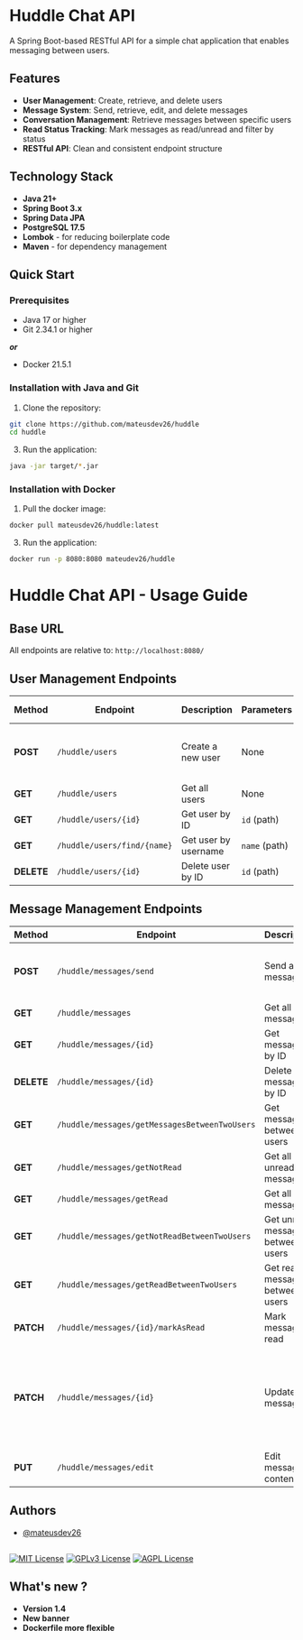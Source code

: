 # Huddle Chat API

A Spring Boot-based RESTful API for a simple chat application that enables messaging between users.

## Features

- **User Management**: Create, retrieve, and delete users
- **Message System**: Send, retrieve, edit, and delete messages
- **Conversation Management**: Retrieve messages between specific users
- **Read Status Tracking**: Mark messages as read/unread and filter by status
- **RESTful API**: Clean and consistent endpoint structure

## Technology Stack

- **Java 21+**
- **Spring Boot 3.x**
- **Spring Data JPA**
- **PostgreSQL 17.5**
- **Lombok** - for reducing boilerplate code
- **Maven** - for dependency management

## Quick Start

### Prerequisites
- Java 17 or higher
- Git 2.34.1 or higher

 ***or***
 
- Docker 21.5.1

### Installation with Java and Git

1. Clone the repository:
```bash
git clone https://github.com/mateusdev26/huddle
cd huddle
```
3. Run the application:
```bash
java -jar target/*.jar
```
### Installation with Docker

1. Pull the docker image:
```bash
docker pull mateusdev26/huddle:latest
```
3. Run the application:
```bash
docker run -p 8080:8080 mateudev26/huddle
```

# Huddle Chat API - Usage Guide

## Base URL
All endpoints are relative to: `http://localhost:8080/`

## User Management Endpoints

| Method | Endpoint | Description | Parameters | Request Body |
|--------|----------|-------------|------------|--------------|
| **POST** | `/huddle/users` | Create a new user | None | `{"username": "string", "password": "string", "email": "string"}` |
| **GET** | `/huddle/users` | Get all users | None | None |
| **GET** | `/huddle/users/{id}` | Get user by ID | `id` (path) | None |
| **GET** | `/huddle/users/find/{name}` | Get user by username | `name` (path) | None |
| **DELETE** | `/huddle/users/{id}` | Delete user by ID | `id` (path) | None |

## Message Management Endpoints

| Method | Endpoint | Description | Parameters | Request Body |
|--------|----------|-------------|------------|--------------|
| **POST** | `/huddle/messages/send` | Send a new message | None | `{"content": "string", "sender_id": long, "recipient_id": long}` |
| **GET** | `/huddle/messages` | Get all messages | None | None |
| **GET** | `/huddle/messages/{id}` | Get message by ID | `id` (path) | None |
| **DELETE** | `/huddle/messages/{id}` | Delete message by ID | `id` (path) | None |
| **GET** | `/huddle/messages/getMessagesBetweenTwoUsers` | Get messages between users | `sender_id`, `recipient_id` (query) | None |
| **GET** | `/huddle/messages/getNotRead` | Get all unread messages | None | None |
| **GET** | `/huddle/messages/getRead` | Get all read messages | None | None |
| **GET** | `/huddle/messages/getNotReadBetweenTwoUsers` | Get unread messages between users | `sender_id`, `recipient_id` (query) | None |
| **GET** | `/huddle/messages/getReadBetweenTwoUsers` | Get read messages between users | `sender_id`, `recipient_id` (query) | None |
| **PATCH** | `/huddle/messages/{id}/markAsRead` | Mark message as read | `id` (path) | None |
| **PATCH** | `/huddle/messages/{id}` | Update message | `id` (path) | `{"id": long, "content": "string", "sender_id": long, "recipient_id": long, "sending_time": "datetime", "is_read": boolean}` |
| **PUT** | `/huddle/messages/edit` | Edit message content | `id`, `newContent` (query) | None |


## Authors

- [@mateusdev26](https://www.github.com/mateusdev26)

##
[![MIT License](https://img.shields.io/badge/License-MIT-green.svg)](https://choosealicense.com/licenses/mit/)
[![GPLv3 License](https://img.shields.io/badge/License-GPL%20v3-yellow.svg)](https://opensource.org/licenses/)
[![AGPL License](https://img.shields.io/badge/license-AGPL-blue.svg)](http://www.gnu.org/licenses/agpl-3.0)

## What's new ?
- **Version 1.4**
- **New banner**
- **Dockerfile more flexible**
